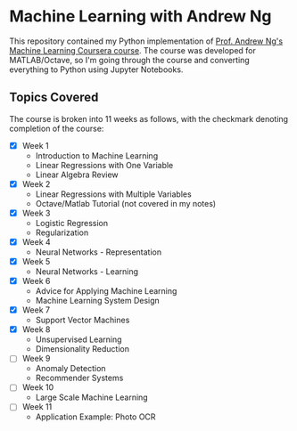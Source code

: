 # Machine Learning with Andrew Ng

This repository contained my Python implementation of [Prof. Andrew Ng's Machine Learning Coursera course](https://www.coursera.org/learn/machine-learning/). The course was developed for MATLAB/Octave, so I'm going through the course and converting everything to Python using Jupyter Notebooks.

## Topics Covered

The course is broken into 11 weeks as follows, with the checkmark denoting completion of the course:

- [X] Week 1
  - Introduction to Machine Learning
  - Linear Regressions with One Variable
  - Linear Algebra Review
- [X] Week 2
  - Linear Regressions with Multiple Variables
  - Octave/Matlab Tutorial (not covered in my notes)
- [X] Week 3
  - Logistic Regression
  - Regularization
- [X] Week 4
  - Neural Networks - Representation
- [X] Week 5
  - Neural Networks - Learning
- [X] Week 6
  - Advice for Applying Machine Learning
  - Machine Learning System Design
- [X] Week 7
  - Support Vector Machines
- [X] Week 8
  - Unsupervised Learning
  - Dimensionality Reduction
- [ ] Week 9
  - Anomaly Detection
  - Recommender Systems
- [ ] Week 10
  - Large Scale Machine Learning
- [ ] Week 11
  - Application Example: Photo OCR

